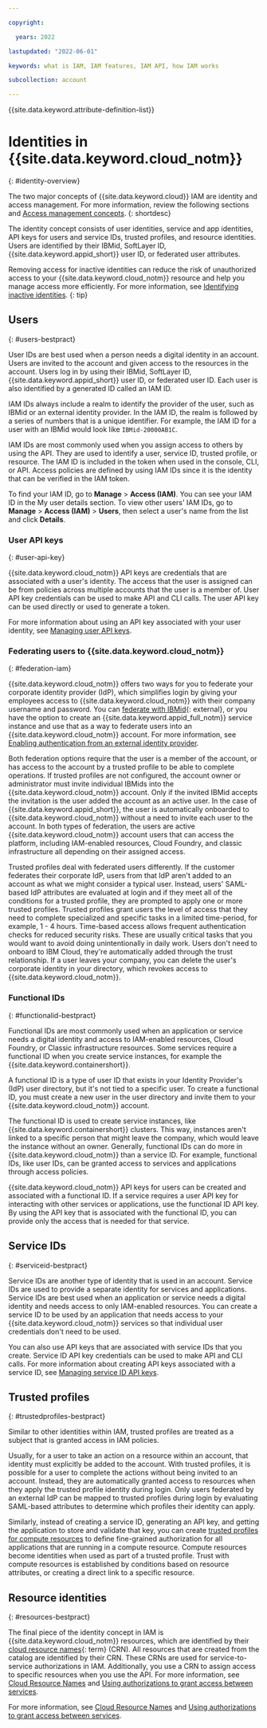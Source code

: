 ```yaml
---

copyright:

  years: 2022

lastupdated: "2022-06-01"

keywords: what is IAM, IAM features, IAM API, how IAM works

subcollection: account

---
```


{{site.data.keyword.attribute-definition-list}}


# Identities in {{site.data.keyword.cloud_notm}}
{: #identity-overview}

The two major concepts of {{site.data.keyword.cloud}} IAM are identity and access management. For more information, review the following sections and [Access management concepts](/docs/account?topic=account-access-management-overview).
{: shortdesc}

The identity concept consists of user identities, service and app identities, API keys for users and service IDs, trusted profiles, and resource identities. Users are identified by their IBMid, SoftLayer ID, {{site.data.keyword.appid_short}} user ID, or federated user attributes.

Removing access for inactive identities can reduce the risk of unauthorized access to your {{site.data.keyword.cloud_notm}} resource and help you manage access more efficiently. For more information, see [Identifying inactive identities](/docs/account?topic=account-id-inactive-identities).
{: tip}

## Users
{: #users-bestpract}

User IDs are best used when a person needs a digital identity in an account. Users are invited to the account and given access to the resources in the account. Users log in by using their IBMid, SoftLayer ID, {{site.data.keyword.appid_short}} user ID, or federated user ID. Each user is also identified by a generated ID called an IAM ID. 

IAM IDs always include a realm to identify the provider of the user, such as IBMid or an external identity provider. In the IAM ID, the realm is followed by a series of numbers that is a unique identifier. For example, the IAM ID for a user with an IBMid would look like `IBMid-20000AB1C`.

IAM IDs are most commonly used when you assign access to others by using the API. They are used to identify a user, service ID, trusted profile, or resource. The IAM ID is included in the token when used in the console, CLI, or API. Access policies are defined by using IAM IDs since it is the identity that can be verified in the IAM token.

To find your IAM ID, go to **Manage** >  **Access (IAM)**. You can see your IAM ID in the My user details section. To view other users' IAM IDs, go to **Manage** > **Access (IAM)** > **Users**, then select a user's name from the list and click **Details**. 

### User API keys
{: #user-api-key}

{{site.data.keyword.cloud_notm}} API keys are credentials that are associated with a user's identity. The access that the user is assigned can be from policies across multiple accounts that the user is a member of. User API key credentials can be used to make API and CLI calls. The user API key can be used directly or used to generate a token.

For more information about using an API key associated with your user identity, see [Managing user API keys](/docs/account?topic=account-userapikey).

### Federating users to {{site.data.keyword.cloud_notm}} 
{: #federation-iam}

{{site.data.keyword.cloud_notm}} offers two ways for you to federate your corporate identity provider (IdP), which simplifies login by giving your employees access to {{site.data.keyword.cloud_notm}} with their company username and password. You can [federate with IBMid](https://ibm.box.com/v/IBMid-Federation-Guide){: external}, or you have the option to create an {{site.data.keyword.appid_full_notm}} service instance and use that as a way to federate users into an {{site.data.keyword.cloud_notm}} account. For more information, see [Enabling authentication from an external identity provider](/docs/account?topic=account-idp-integration).

Both federation options require that the user is a member of the account, or has access to the account by a trusted profile to be able to complete operations. If trusted profiles are not configured, the account owner or administrator must invite individual IBMids into the {{site.data.keyword.cloud_notm}} account. Only if the invited IBMid accepts the invitation is the user added the account as an active user. In the case of {{site.data.keyword.appid_short}}, the user is automatically onboarded to {{site.data.keyword.cloud_notm}} without a need to invite each user to the account. In both types of federation, the users are active {{site.data.keyword.cloud_notm}} account users that can access the platform, including IAM-enabled resources, Cloud Foundry, and classic infrastructure all depending on their assigned access.

Trusted profiles deal with federated users differently. If the customer federates their corporate IdP, users from that IdP aren't added to an account as what we might consider a typical user. Instead, users' SAML-based IdP attributes are evaluated at login and if they meet all of the conditions for a trusted profile, they are prompted to apply one or more trusted profiles. Trusted profiles grant users the level of access that they need to complete specialized and specific tasks in a limited time-period, for example, 1 - 4 hours. Time-based access allows frequent authentication checks for reduced security risks. These are usually critical tasks that you would want to avoid doing unintentionally in daily work. Users don't need to onboard to IBM Cloud, they're automatically added through the trust relationship. If a user leaves your company, you can delete the user's corporate identity in your directory, which revokes access to {{site.data.keyword.cloud_notm}}.

### Functional IDs
{: #functionalid-bestpract}

Functional IDs are most commonly used when an application or service needs a digital identity and access to IAM-enabled resources, Cloud Foundry, or Classic infrastructure resources. Some services require a functional ID when you create service instances, for example the {{site.data.keyword.containershort}}.

A functional ID is a type of user ID that exists in your Identity Provider's (IdP) user directory, but it's not tied to a specific user. To create a functional ID, you must create a new user in the user directory and invite them to your {{site.data.keyword.cloud_notm}} account.

The functional ID is used to create service instances, like {{site.data.keyword.containershort}} clusters. This way, instances aren't linked to a specific person that might leave the company, which would leave the instance without an owner. Generally, functional IDs can do more in {{site.data.keyword.cloud_notm}} than a service ID. For example, functional IDs, like user IDs, can be granted access to services and applications through access policies.

{{site.data.keyword.cloud_notm}} API keys for users can be created and associated with a functional ID. If a service requires a user API key for interacting with other services or applications, use the functional ID API key. By using the API key that is associated with the functional ID, you can provide only the access that is needed for that service.

## Service IDs 
{: #serviceid-bestpract}

Service IDs are another type of identity that is used in an account. Service IDs are used to provide a separate identity for services and applications. Service IDs are best used when an application or service needs a digital identity and needs access to only IAM-enabled resources. You can create a service ID to be used by an application that needs access to your {{site.data.keyword.cloud_notm}} services so that individual user credentials don't need to be used. 

You can also use API keys that are associated with service IDs that you create. Service ID API key credentials can be used to make API and CLI calls. For more information about creating API keys associated with a service ID, see [Managing service ID API keys](/docs/account?topic=account-serviceidapikeys#serviceidapikeys).

## Trusted profiles
{: #trustedprofiles-bestpract}

Similar to other identities within IAM, trusted profiles are treated as a subject that is granted access in IAM policies. 

Usually, for a user to take an action on a resource within an account, that identity must explicitly be added to the account. With trusted profiles, it is possible for a user to complete the actions without being invited to an account. Instead, they are automatically granted access to resources when they apply the trusted profile identity during login. Only users federated by an external IdP can be mapped to trusted profiles during login by evaluating SAML-based attributes to determine which profiles their identity can apply. 

Similarly, instead of creating a service ID, generating an API key, and getting the application to store and validate that key, you can create [trusted profiles for compute resources](/docs/account?topic=account-create-trusted-profile) to define fine-grained authorization for all applications that are running in a compute resource. Compute resources become identities when used as part of a trusted profile. Trust with compute resources is established by conditions based on resource attributes, or creating a direct link to a specific resource. 

## Resource identities
{: #resources-bestpract}

The final piece of the identity concept in IAM is {{site.data.keyword.cloud_notm}} resources, which are identified by their [cloud resource names](#x9494304){: term} (CRN). All resources that are created from the catalog are identified by their CRN. These CRNs are used for service-to-service authorizations in IAM. Additionally, you use a CRN to assign access to specific resources when you use the API. For more information, see [Cloud Resource Names](/docs/account?topic=account-crn) and [Using authorizations to grant access between services](/docs/account?topic=account-serviceauth).


For more information, see [Cloud Resource Names](/docs/account?topic=account-crn) and [Using authorizations to grant access between services](/docs/account?topic=account-serviceauth).


